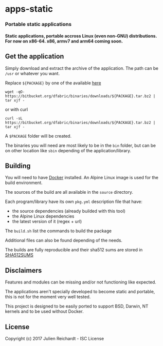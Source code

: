 # apps-static

### Portable static applications

#### Static applications, portable accross Linux (even non-GNU) distributions. For now on x86-64. x86, armv7 and arm64 coming soon.

## Get the application

Simply download and extract the archive of the application. The path can be `/usr` or whatever you want.

Replace `${PACKAGE}` by one of the available [here](https://bitbucket.org/dfabric/binaries/downloads/)

`wget -qO- https://bitbucket.org/dfabric/binaries/downloads/${PACKAGE}.tar.bz2 | tar xjf -`

 or with curl

`curl -sL https://bitbucket.org/dfabric/binaries/downloads/${PACKAGE}.tar.bz2 | tar xjf -`

A `$PACKAGE` folder will be created.

The binaries you will need are most likely to be in the `bin` folder, but can be on other location like `sbin` depending of the application/library.

## Building

You will need to have [Docker](https://www.docker.com/) installed. An Alpine Linux image is used for the build environment.

The sources of the build are all available in the `source` directory.

Each program/library have its own `pkg.yml` description file that have:
- the source dependencies (already builded with this tool)
- the Alpine Linux dependencies
- the latest version of it (regex + url)

The `build.sh` list the commands to build the package

Additional files can also be found depending of the needs.


The builds are fully reproducible and their sha512 sums are stored in [SHA512SUMS](https://bitbucket.org/dfabric/binaries/downloads/SHA512SUMS)

## Disclaimers

Features and modules can be missing and/or not functioning like expected.

The applications aren't specially developed to become static and portable, this is not for the moment very well tested.

This project is designed to be easily ported to support BSD, Darwin, NT kernels and to be used without Docker.


## License

Copyright (c) 2017 Julien Reichardt - ISC License
